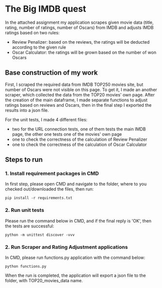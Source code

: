 # The Big IMDB quest

In the attached assignment my application scrapes given movie data (title, rating, number of ratings, number of Oscars) from IMDB and adjusts IMDB ratings based on two rules:
- Review Penalizer: based on the reviews, the ratings will be deducted according to the given rule
- Oscar Calculator: the ratings will be grown based on the number of won Oscars

## Base construction of my work

First, I scraped the required data from IMDB TOP250 movies site, but number of Oscars were not visible on this page. To get it, I made an another scraper, which collected the data from the TOP20 movies' own page. After the creation of the main dataframe, I made separate functions to adjust ratings based on reviews and Oscars, then in the final step I exported the results into a json file.

For the unit tests, I made 4 different files:
- two for the URL connection tests, one of them tests the main IMDB page, the other one tests one of the movies' own page
- one to check the correctness of the calculation of Review Penalizer
- one to check the correctness of the calculation of Oscar Calculator

## Steps to run

### 1. Install requirement packages in CMD

In first step, please open CMD and navigate to the folder, where to you checked out/downloaded the files, then run:
```
pip install -r requirements.txt
```
### 2. Run unit tests

Please run the command below in CMD, and if the final reply is 'OK', then the tests are successful:
```
python -m unittest discover -vvv
```

### 2. Run Scraper and Rating Adjustment applications

In CMD, please run functions.py application with the command below:
```
python functions.py
```
When the run is completed, the application will export a json file to the folder, with TOP20_movies_data name.




